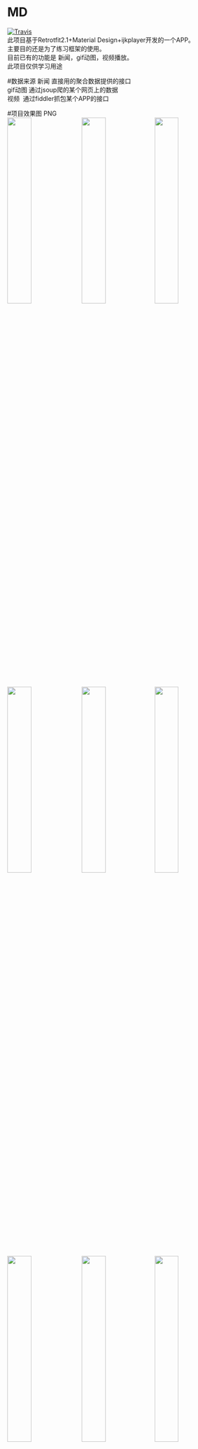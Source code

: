 # MD
[![Travis](https://img.shields.io/badge/License-Apache2.0-blue.svg)](http://www.apache.org/licenses/LICENSE-2.0)<br>
此项目基于Retrotfit2.1+Material Design+ijkplayer开发的一个APP。<br>
主要目的还是为了练习框架的使用。<br>
目前已有的功能是 新闻，gif动图，视频播放。<br>
此项目仅供学习用途<br>

#数据来源
新闻  直接用的聚合数据提供的接口<br>
gif动图  通过jsoup爬的某个网页上的数据<br>
视频  通过fiddler抓包某个APP的接口<br>


#项目效果图
PNG
<br>
<a href="PNG/img1.jpg"><img src="PNG/img1.jpg" width="33%"/></a> <a href="PNG/img2.jpg"><img src="PNG/img2.jpg" width="33%"/></a><a href="PNG/img3.jpg"><img src="PNG/img3.jpg" width="33%"/></a>

<a href="PNG/img4.jpg"><img src="PNG/img4.jpg" width="33%"/></a> <a href="PNG/img5.jpg"><img src="PNG/img5.jpg" width="33%"/></a><a href="PNG/img6.jpg"><img src="PNG/img6.jpg" width="33%"/></a>

<a href="PNG/img7.jpg"><img src="PNG/img7.jpg" width="33%"/></a> <a href="PNG/img8.jpg"><img src="PNG/img8.jpg" width="33%"/></a><a href="PNG/img9.jpg"><img src="PNG/img9.jpg" width="33%"/></a>



<br>
GIF
<br>
<a href="PNG/gif1.gif"><img src="PNG/gif1.gif"/></a> 
<br>


#APK
[apk下载](https://www.pgyer.com/lianxiapp)<br>gif动图有福利哦~~哈哈<br>


#用到的三方库

###注解
https://github.com/JakeWharton/butterknife<br>



###网络请求
https://github.com/square/retrofit <br>





###图片处理
https://github.com/bumptech/glide <br>
https://github.com/chrisbanes/PhotoView<br>


###数据抓取
https://jsoup.org/download<br>

###视频播放
https://github.com/Bilibili/ijkplayer<br>

#感谢
1.聚合数据 https://www.juhe.cn/<br>
2.ijkplayer参考了 https://github.com/w1123440793/VideoListDemo<br>
#推荐阅读
1.模仿掌上英雄联盟能力分析效果<br> https://github.com/jiangzehui/polygonsview<br><br>

2.开源一个自己去年写的基于Xmpp协议的即时通讯社交软件 (客户端+服务端)<br> https://github.com/jiangzehui/xmpp<br><br>

#如果你觉得还不错，可以给个star，支持下，谢谢了！<br>

#About me

An android little developer in HeBei.<br>
If you have any suggestions, let me know.<br>
email:jianghui1992@vip.qq.com

<br>
#License

Copyright 2016 jiangzehui

Licensed under the Apache License, Version 2.0 (the "License"); you may not use this file except in compliance with the License. You may obtain a copy of the License at

http://www.apache.org/licenses/LICENSE-2.0

Unless required by applicable law or agreed to in writing, software distributed under the License is distributed on an "AS IS" BASIS, WITHOUT WARRANTIES OR CONDITIONS OF ANY KIND, either express or implied. See the License for the specific language governing permissions and limitations under the License.
